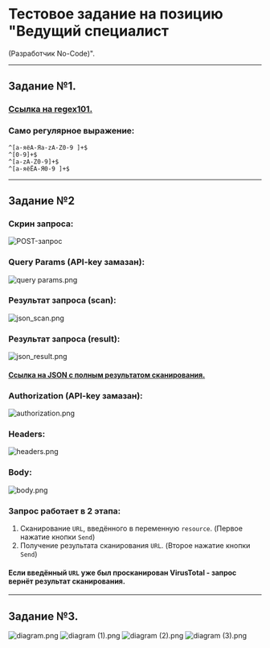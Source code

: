 # Тестовое задание на позицию "Ведущий специалист 
(Разработчик No-Code)".

---

## Задание №1.
### [Ссылка на regex101.](https://regex101.com/r/edqfO3/1)
### Само регулярное выражение:
```
^[а-яёА-Яa-zA-Z0-9 ]+$
^[0-9]+$
^[a-zA-Z0-9]+$
^[а-яёЁА-Я0-9 ]+$
```

---

## Задание №2
### Скрин запроса:
![POST-запрос](images%2Fpost.png)
### Query Params (API-key замазан):
![query params.png](images%2Fquery%20params.png)
### Результат запроса (scan): 
![json_scan.png](images%2Fjson_scan.png)
### Результат запроса (result): 
![json_result.png](images%2Fjson_result.png)
#### [Ссылка на JSON с полным результатом сканирования.](https://github.com/stockholmkingg/softline_tz/blob/main/files/scan_result.json)
### Authorization (API-key замазан):
![authorization.png](images%2Fauthorization.png)
### Headers:
![headers.png](images%2Fheaders.png)
### Body:
![body.png](images%2Fbody.png)

### Запрос работает в 2 этапа:
1. Сканирование <code>URL</code>, введённого в переменную <code>resource</code>. (Первое нажатие кнопки <code>Send</code>)
2. Получение результата сканирования <code>URL</code>. (Второе нажатие кнопки <code>Send</code>)
#### Если введённый <code>URL</code> уже был просканирован VirusTotal - запрос вернёт результат сканирования.

---

## Задание №3.
![diagram.png](images%2Fdiagram.png)
![diagram (1).png](images%2Fdiagram%20%281%29.png)
![diagram (2).png](images%2Fdiagram%20%282%29.png)
![diagram (3).png](images%2Fdiagram%20%283%29.png)